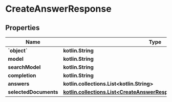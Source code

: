 
# CreateAnswerResponse

## Properties
Name | Type | Description | Notes
------------ | ------------- | ------------- | -------------
**&#x60;object&#x60;** | **kotlin.String** |  |  [optional]
**model** | **kotlin.String** |  |  [optional]
**searchModel** | **kotlin.String** |  |  [optional]
**completion** | **kotlin.String** |  |  [optional]
**answers** | **kotlin.collections.List&lt;kotlin.String&gt;** |  |  [optional]
**selectedDocuments** | [**kotlin.collections.List&lt;CreateAnswerResponseSelectedDocumentsInner&gt;**](CreateAnswerResponseSelectedDocumentsInner.md) |  |  [optional]



